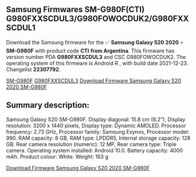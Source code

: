<h2>Samsung Firmwares SM-G980F(CTI) G980FXXSCDUL3/G980FOWOCDUK2/G980FXXSCDUL1</h2>
Download the Samsung firmware for the ✅ <strong>Samsung Galaxy S20 2020 </strong> ⭐ <strong>SM-G980F</strong> with product code <strong>CTI</strong> <strong> from Argentina</strong>. This firmware has version number PDA <strong>G980FXXSCDUL3</strong> and CSC G980FOWOCDUK2. The operating system of this firmware is Android R , with build date 2021-12-23. Changelist <strong>22307792</strong>.

[SM-G980F](https://samfirm.shop/samsung/model/SM-G980F)
[G980FXXSCDUL3](https://samfirm.shop/samsung/pda/G980FXXSCDUL3)
[Download Firmware Samsung Galaxy S20 2020 SM-G980F](https://samfirm.shop/samsung/firmware/485073)
<h2>Summary description:</h2>
<p>Samsung Galaxy S20 SM-G980F. Display diagonal: 15.8 cm (6.2"), Display resolution: 3200 x 1440 pixels, Display type: Dynamic AMOLED. Processor frequency: 2.73 GHz, Processor family: Samsung Exynos, Processor model: 990. RAM capacity: 8 GB, RAM type: LPDDR5, Internal storage capacity: 128 GB. Rear camera resolution (numeric): 12 MP, Rear camera type: Triple camera. Operating system installed: Android 10.0. Battery capacity: 4000 mAh. Product colour: White. Weight: 163 g</p>


[Download Firmware Samsung Galaxy S20 2020 SM-G980F](https://samfirm.shop/samsung/firmware/485073)
